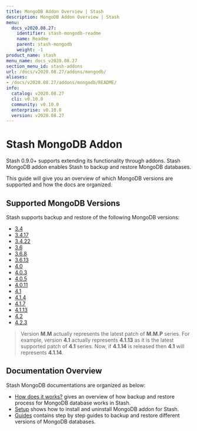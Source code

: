 ```yaml
---
title: MongoDB Addon Overview | Stash
description: MongoDB Addon Overview | Stash
menu:
  docs_v2020.08.27:
    identifier: stash-mongodb-readme
    name: Readme
    parent: stash-mongodb
    weight: -1
product_name: stash
menu_name: docs_v2020.08.27
section_menu_id: stash-addons
url: /docs/v2020.08.27/addons/mongodb/
aliases:
- /docs/v2020.08.27/addons/mongodb/README/
info:
  catalog: v2020.08.27
  cli: v0.10.0
  community: v0.10.0
  enterprise: v0.10.0
  version: v2020.08.27
---
```


# Stash MongoDB Addon

Stash 0.9.0+ supports extending its functionality through addons. Stash MongoDB addon enables Stash to backup and restore MongoDB databases.

This guide will give you an overview of which MongoDB versions are supported and how the docs are organized.

## Supported MongoDB Versions

Stash supports backup and restore of the following MongoDB versions:

- [3.4](/docs/v2020.08.27/addons/mongodb/guides/3.4/mongodb)
- [3.4.17](/docs/v2020.08.27/addons/mongodb/guides/3.4.17/mongodb)
- [3.4.22](/docs/v2020.08.27/addons/mongodb/guides/3.4.22/mongodb)
- [3.6](/docs/v2020.08.27/addons/mongodb/guides/3.6/mongodb)
- [3.6.8](/docs/v2020.08.27/addons/mongodb/guides/3.6.8/mongodb)
- [3.6.13](/docs/v2020.08.27/addons/mongodb/guides/3.6.13/mongodb)
- [4.0](/docs/v2020.08.27/addons/mongodb/guides/4.0/mongodb)
- [4.0.3](/docs/v2020.08.27/addons/mongodb/guides/4.0.3/mongodb)
- [4.0.5](/docs/v2020.08.27/addons/mongodb/guides/4.0.5/mongodb)
- [4.0.11](/docs/v2020.08.27/addons/mongodb/guides/4.0.11/mongodb)
- [4.1](/docs/v2020.08.27/addons/mongodb/guides/4.1/mongodb)
- [4.1.4](/docs/v2020.08.27/addons/mongodb/guides/4.1.4/mongodb)
- [4.1.7](/docs/v2020.08.27/addons/mongodb/guides/4.1.7/mongodb)
- [4.1.13](/docs/v2020.08.27/addons/mongodb/guides/4.1.13/mongodb)
- [4.2](/docs/v2020.08.27/addons/mongodb/guides/4.2/mongodb)
- [4.2.3](/docs/v2020.08.27/addons/mongodb/guides/4.2.3/mongodb)

>Version **M.M** actually represents the latest patch of **M.M.P** series. For example, version **4.1** actually represents **4.1.13** as it is the latest supported patch of **4.1** series. Now, if **4.1.14** is released then **4.1** will represents **4.1.14**.

## Documentation Overview

Stash MongoDB documentations are organized as below:

- [How does it works?](/docs/v2020.08.27/addons/mongodb/overview) gives an overview of how backup and restore process for MongoDB database works in Stash.
- [Setup](/docs/v2020.08.27/addons/mongodb/setup/install) shows how to install and uninstall MongoDB addon for Stash.
- [Guides](/docs/v2020.08.27/addons/mongodb/guides/3.6/mongodb) contains step by step guides to backup and restore different versions of MongoDB databases.
